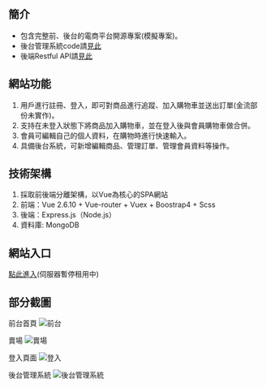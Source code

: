 ## 簡介
- 包含完整前、後台的電商平台開源專案(模擬專案)。
- 後台管理系統code請[見此](https://github.com/YunTaoLin/picture-book-backstage)
- 後端Restful API請[見此](https://github.com/YunTaoLin/picture-book-server)

## 網站功能
1. 用戶進行註冊、登入，即可對商品進行追蹤、加入購物車並送出訂單(金流部份未實作)。
2. 支持在未登入狀態下將商品加入購物車，並在登入後與會員購物車做合併。
3. 會員可編輯自己的個人資料，在購物時進行快速輸入。
4. 具備後台系統，可新增編輯商品、管理訂單、管理會員資料等操作。

## 技術架構
1. 採取前後端分離架構，以Vue為核心的SPA網站
2. 前端：Vue 2.6.10 + Vue-router + Vuex + Boostrap4 + Scss
3. 後端：Express.js（Node.js）
4. 資料庫: MongoDB

## 網站入口
[點此進入](http://172.105.215.182:3000/)(伺服器暫停租用中)

## 部分截圖
前台首頁
![前台](https://i.imgur.com/c2kzQiL.png)

賣場
![賣場](https://i.imgur.com/d7LjKEC.png)

登入頁面
![登入](https://i.imgur.com/VzyBhID.png)

後台管理系統
![後台管理系統](https://i.imgur.com/DhX35uy.png)
